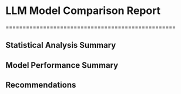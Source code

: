 # LLM Model Comparison Report
==================================================

## Statistical Analysis Summary

## Model Performance Summary

## Recommendations
